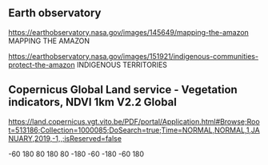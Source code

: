 ## Earth observatory
https://earthobservatory.nasa.gov/images/145649/mapping-the-amazon MAPPING THE AMAZON

https://earthobservatory.nasa.gov/images/151921/indigenous-communities-protect-the-amazon INDIGENOUS TERRITORIES


## Copernicus Global Land service - Vegetation indicators, NDVI 1km V2.2 Global
https://land.copernicus.vgt.vito.be/PDF/portal/Application.html#Browse;Root=513186;Collection=1000085;DoSearch=true;Time=NORMAL,NORMAL,1,JANUARY,2019,-1,,;isReserved=false

-60 180 80 180 80 -180 -60 -180 -60 180
